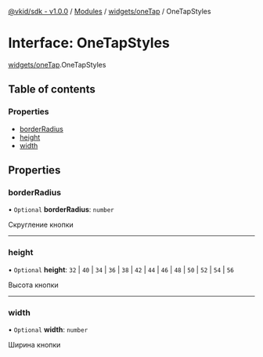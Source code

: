 [@vkid/sdk - v1.0.0](../README.md) / [Modules](../modules.md) / [widgets/oneTap](../modules/widgets_oneTap.md) / OneTapStyles

# Interface: OneTapStyles

[widgets/oneTap](../modules/widgets_oneTap.md).OneTapStyles

## Table of contents

### Properties

- [borderRadius](widgets_oneTap.OneTapStyles.md#borderradius)
- [height](widgets_oneTap.OneTapStyles.md#height)
- [width](widgets_oneTap.OneTapStyles.md#width)

## Properties

### borderRadius

• `Optional` **borderRadius**: `number`

Скругление кнопки

___

### height

• `Optional` **height**: ``32`` \| ``40`` \| ``34`` \| ``36`` \| ``38`` \| ``42`` \| ``44`` \| ``46`` \| ``48`` \| ``50`` \| ``52`` \| ``54`` \| ``56``

Высота кнопки

___

### width

• `Optional` **width**: `number`

Ширина кнопки
